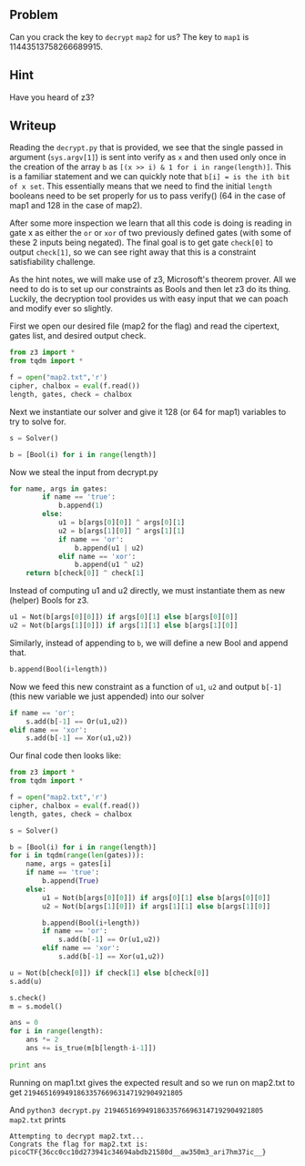 ## Problem

Can you crack the key to `decrypt` `map2` for us? The key to `map1` is 11443513758266689915.

## Hint

Have you heard of z3?

## Writeup

Reading the `decrypt.py` that is provided, we see that the single passed in argument (`sys.argv[1]`) is sent into verify as `x` and then used only once in the creation of the array `b` as `[(x >> i) & 1 for i in range(length)]`. This is a familiar statement and we can quickly note that `b[i] = is the ith bit of x set`. This essentially means that we need to find the initial `length` booleans need to be set properly for us to pass verify() (64 in the case of map1 and 128 in the case of map2).

After some more inspection we learn that all this code is doing is reading in gate x as either the `or` or `xor` of two previously defined gates (with some of these 2 inputs being negated). The final goal is to get gate `check[0]` to output `check[1]`, so we can see right away that this is a constraint satisfiability challenge.

As the hint notes, we will make use of z3, Microsoft's theorem prover. All we need to do is to set up our constraints as Bools and then let z3 do its thing. Luckily, the decryption tool provides us with easy input that we can poach and modify ever so slightly.

First we open our desired file (map2 for the flag) and read the cipertext, gates list, and desired output check.
```python
from z3 import *
from tqdm import *

f = open("map2.txt",'r')
cipher, chalbox = eval(f.read())
length, gates, check = chalbox
```

Next we instantiate our solver and give it 128 (or 64 for map1) variables to try to solve for.

```python
s = Solver()

b = [Bool(i) for i in range(length)]
```

Now we steal the input from decrypt.py

```python
for name, args in gates:
        if name == 'true':
            b.append(1)
        else:
            u1 = b[args[0][0]] ^ args[0][1]
            u2 = b[args[1][0]] ^ args[1][1]
            if name == 'or':
                b.append(u1 | u2)
            elif name == 'xor':
                b.append(u1 ^ u2)
    return b[check[0]] ^ check[1]
```
Instead of computing u1 and u2 directly, we must instantiate them as new (helper) Bools for z3. 
```python
u1 = Not(b[args[0][0]]) if args[0][1] else b[args[0][0]]
u2 = Not(b[args[1][0]]) if args[1][1] else b[args[1][0]]
```
Similarly, instead of appending to `b`, we will define a new Bool and append that.

```python
b.append(Bool(i+length))
```
Now we feed this new constraint as a function of `u1`, `u2` and output `b[-1]` (this new variable we just appended) into our solver 

```python
if name == 'or':
	s.add(b[-1] == Or(u1,u2))
elif name == 'xor':
	s.add(b[-1] == Xor(u1,u2))
```

Our final code then looks like:

```python
from z3 import *
from tqdm import *

f = open("map2.txt",'r')
cipher, chalbox = eval(f.read())
length, gates, check = chalbox

s = Solver()

b = [Bool(i) for i in range(length)]
for i in tqdm(range(len(gates))):
    name, args = gates[i]
    if name == 'true':
        b.append(True)
    else:
        u1 = Not(b[args[0][0]]) if args[0][1] else b[args[0][0]]
        u2 = Not(b[args[1][0]]) if args[1][1] else b[args[1][0]]

        b.append(Bool(i+length))
        if name == 'or':
        	s.add(b[-1] == Or(u1,u2))
        elif name == 'xor':
        	s.add(b[-1] == Xor(u1,u2))

u = Not(b[check[0]]) if check[1] else b[check[0]]
s.add(u)

s.check()
m = s.model()

ans = 0
for i in range(length):
	ans *= 2
	ans += is_true(m[b[length-i-1]])
	
print ans
```

Running on map1.txt gives the expected result and so we run on map2.txt to get `219465169949186335766963147192904921805` 

And `python3 decrypt.py 219465169949186335766963147192904921805 map2.txt` prints
```
Attempting to decrypt map2.txt...
Congrats the flag for map2.txt is: picoCTF{36cc0cc10d273941c34694abdb21580d__aw350m3_ari7hm37ic__}
```
